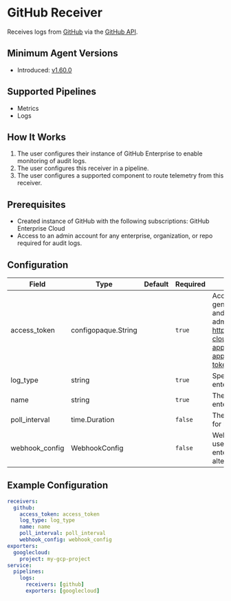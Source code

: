 # GitHub Receiver

Receives logs from [GitHub](https://github.com/)
via the [GitHub API](https://docs.github.com/en/rest?apiVersion=2022-11-28).

## Minimum Agent Versions

- Introduced: [v1.60.0](https://github.com/observIQ/bindplane-agent/releases/tag/v1.60.0)

## Supported Pipelines

- Metrics
- Logs

## How It Works

1. The user configures their instance of GitHub Enterprise to enable monitoring of audit logs.
2. The user configures this receiver in a pipeline.
3. The user configures a supported component to route telemetry from this receiver.

## Prerequisites

- Created instance of GitHub with the following subscriptions: GitHub Enterprise Cloud
- Access to an admin account for any enterprise, organization, or repo required for audit logs.

## Configuration

| Field          | Type                | Default | Required | Description                                                                                                                                                                                                                                                                                       |
| -------------- | ------------------- | ------- | -------- | ------------------------------------------------------------------------------------------------------------------------------------------------------------------------------------------------------------------------------------------------------------------------------------------------- |
| access_token   | configopaque.String |         | `true`   | Access token is required for audit log generation. Grants access to enterprise and organization if access token shows admin role. https://docs.github.com/en/enterprise-cloud@latest/apps/creating-github-apps/(authenticating-with-a-github-app/generating-a-user-access-token-for-a-github-app) |
| log_type       | string              |         | `true`   | Specifies user, organization, or enterprise logs.                                                                                                                                                                                                                                                 |
| name           | string              |         | `true`   | The name of the user, organization or enterprise.                                                                                                                                                                                                                                                 |
| poll_interval  | time.Duration       |         | `false`  | The rate at which the receiver will poll for logs. An alternative to webhooks.                                                                                                                                                                                                                    |
| webhook_config | WebhookConfig       |         | `false`  | Webhooks (not configured yet) that are used when an event triggers on an enterprise, organization, or user. An alternative to polling.                                                                                                                                                            |

## Example Configuration

```yaml
receivers:
  github:
    access_token: access_token
    log_type: log_type
    name: name
    poll_interval: poll_interval
    webhook_config: webhook_config
exporters:
  googlecloud:
    project: my-gcp-project
service:
  pipelines:
    logs:
      receivers: [github]
      exporters: [googlecloud]
```
